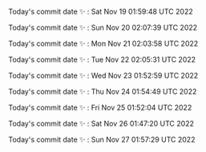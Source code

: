 Today's commit date ✨ : Sat Nov 19 01:59:48 UTC 2022 

Today's commit date ✨ : Sun Nov 20 02:07:39 UTC 2022 

Today's commit date ✨ : Mon Nov 21 02:03:58 UTC 2022 

Today's commit date ✨ : Tue Nov 22 02:05:31 UTC 2022 

Today's commit date ✨ : Wed Nov 23 01:52:59 UTC 2022 

Today's commit date ✨ : Thu Nov 24 01:54:49 UTC 2022 

Today's commit date ✨ : Fri Nov 25 01:52:04 UTC 2022 

Today's commit date ✨ : Sat Nov 26 01:47:20 UTC 2022 

Today's commit date ✨ : Sun Nov 27 01:57:29 UTC 2022 

